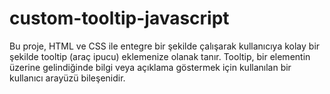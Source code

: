 # custom-tooltip-javascript
Bu proje, HTML ve CSS ile entegre bir şekilde çalışarak kullanıcıya kolay bir şekilde tooltip (araç ipucu) eklemenize olanak tanır. Tooltip, bir elementin üzerine gelindiğinde bilgi veya açıklama göstermek için kullanılan bir kullanıcı arayüzü bileşenidir.
